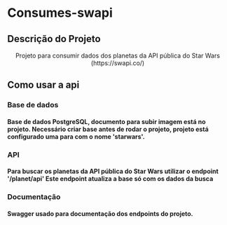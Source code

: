 # Consumes-swapi

## Descrição do Projeto
  <p align="center">Projeto para consumir dados dos planetas da API pública do Star Wars (https://swapi.co/)</p>

## Como usar a api
### Base de dados
  <h4 align="left"> 
  	Base de dados PostgreSQL, documento para subir imagem está no projeto.
    Necessário criar base antes de rodar o projeto, projeto está configurado uma para com o nome 'starwars'.
  </h4>
  
### API
  <h4 align="left"> 
  	Para buscar os planetas da API pública do Star Wars utilizar o endpoint '/planet/api'
    Este endpoint atualiza a base só com os dados da busca
  </h4>
  
### Documentação
  <h4 align="left"> 
  	Swagger usado para documentação dos endpoints do projeto.
  </h4>
